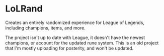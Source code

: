 # LoLRand
Creates an entirely randomized experience for League of Legends, including champions, items, and more.

The project isn't up to date with League, it doesn't have the newest champions, or account for the updated rune system. This is an old project that I'm mostly uploading
for posterity, and won't be updated.

